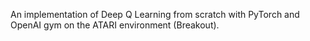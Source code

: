An implementation of Deep Q Learning from scratch with PyTorch and OpenAI gym on the ATARI environment (Breakout).

